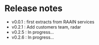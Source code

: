 # Release notes

 - v0.0.1 : first extracts from RAAIN services
 - v0.2.1 : Add customers team, radar
 - v0.2.5 : In progress... 
 - v0.2.6 : In progress... 
